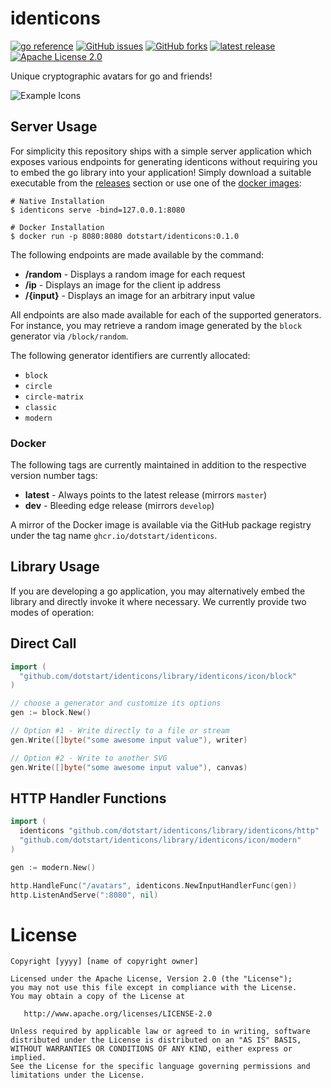 identicons
==========

[![go reference](https://pkg.go.dev/badge/github.com/dotStart/identicons.svg)](https://pkg.go.dev/github.com/dotstart/identicons)
[![GitHub issues](https://badges.dotstart.tv/v1/badge/github/repo/dotStart/identicons/issues)](https://github.com/dotStart/identicons/issues)
[![GitHub forks](https://badges.dotstart.tv/v1/badge/github/repo/dotStart/identicons/forks)](https://github.com/dotStart/identicons/network/members)
[![latest release](https://badges.dotstart.tv/v1/badge/github/repo/dotStart/identicons/release/latest/tag)](https://github.com/dotStart/identicons/releases/latest)
[![Apache License 2.0](https://badges.dotstart.tv/v1/badge/github/repo/dotStart/identicons/license)](https://www.apache.org/licenses/LICENSE-2.0)

Unique cryptographic avatars for go and friends!

![Example Icons](docs/images/example.png)

Server Usage
------------

For simplicity this repository ships with a simple server application which exposes various 
endpoints for generating identicons without requiring you to embed the go library into your
application! Simply download a suitable executable from the 
[releases](https://github.com/dotstart/identicons/releases) section or use one of the 
[docker images](https://hub.docker.com/r/dotstart/identicons):

```
# Native Installation
$ identicons serve -bind=127.0.0.1:8080

# Docker Installation
$ docker run -p 8080:8080 dotstart/identicons:0.1.0
```

The following endpoints are made available by the command:

 * **/random** - Displays a random image for each request
 * **/ip** - Displays an image for the client ip address
 * **/{input}** - Displays an image for an arbitrary input value

All endpoints are also made available for each of the supported generators. For instance, you may
retrieve a random image generated by the `block` generator via `/block/random`.

The following generator identifiers are currently allocated:

 * `block`
 * `circle`
 * `circle-matrix`
 * `classic`
 * `modern`

### Docker

The following tags are currently maintained in addition to the respective version number tags:

 * **latest** - Always points to the latest release (mirrors `master`)
 * **dev** - Bleeding edge release (mirrors `develop`)

A mirror of the Docker image is available via the GitHub package registry under the tag name 
`ghcr.io/dotstart/identicons`.

Library Usage
-------------

If you are developing a go application, you may alternatively embed the library and directly invoke
it where necessary. We currently provide two modes of operation:

Direct Call
-----------

```go
import (
  "github.com/dotstart/identicons/library/identicons/icon/block"
)

// choose a generator and customize its options
gen := block.New()

// Option #1 - Write directly to a file or stream
gen.Write([]byte("some awesome input value"), writer)

// Option #2 - Write to another SVG
gen.Write([]byte("some awesome input value"), canvas)
```

HTTP Handler Functions
----------------------

```go
import (
  identicons "github.com/dotstart/identicons/library/identicons/http"
  "github.com/dotstart/identicons/library/identicons/icon/modern"
)

gen := modern.New()

http.HandleFunc("/avatars", identicons.NewInputHandlerFunc(gen))
http.ListenAndServe(":8080", nil)
```

License
=======

```
Copyright [yyyy] [name of copyright owner]

Licensed under the Apache License, Version 2.0 (the "License");
you may not use this file except in compliance with the License.
You may obtain a copy of the License at

   http://www.apache.org/licenses/LICENSE-2.0

Unless required by applicable law or agreed to in writing, software
distributed under the License is distributed on an "AS IS" BASIS,
WITHOUT WARRANTIES OR CONDITIONS OF ANY KIND, either express or implied.
See the License for the specific language governing permissions and
limitations under the License.
```
